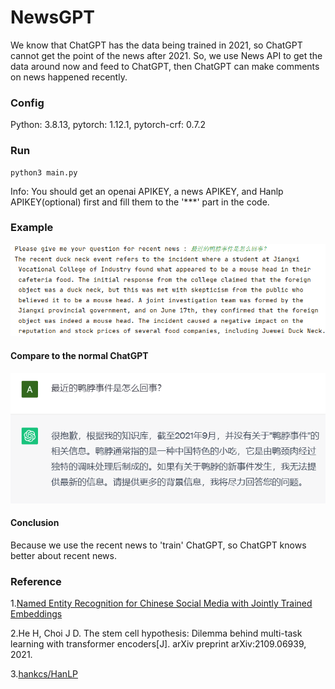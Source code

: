 # NewsGPT
We know that ChatGPT has the data being trained in 2021, so ChatGPT cannot get the point of the news after 2021. So, we use News API to get the data around now and feed to ChatGPT, then ChatGPT can make comments on news happened recently.

### Config

Python: 3.8.13, pytorch: 1.12.1, pytorch-crf: 0.7.2

### Run

~~~shell
python3 main.py
~~~

Info: You should get an openai APIKEY, a news APIKEY, and Hanlp APIKEY(optional) first and fill them to the '***' part in the code.

### Example

![example](./images/example.png)

#### Compare to the normal ChatGPT

![compare](./images/compare.png)

#### Conclusion

Because we use the recent news to 'train' ChatGPT, so ChatGPT knows better about recent news.

### Reference

1.[Named Entity Recognition for Chinese Social Media with Jointly Trained Embeddings](http://aclweb.org/anthology/D15-1064)

2.He H, Choi J D. The stem cell hypothesis: Dilemma behind multi-task learning with transformer encoders[J]. arXiv preprint arXiv:2109.06939, 2021.

3.[hankcs/HanLP](https://github.com/hankcs/HanLP/tree/doc-zh)

